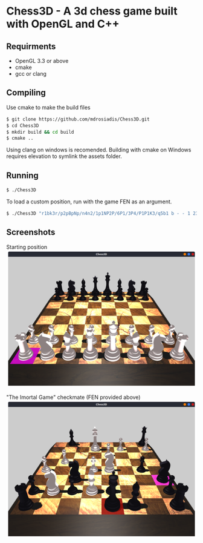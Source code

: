 # Chess3D - A 3d chess game built with OpenGL and C++

## Requirments
- OpenGL 3.3 or above
- cmake
- gcc or clang
		
## Compiling

Use cmake to make the build files
```sh
$ git clone https://github.com/mdrosiadis/Chess3D.git
$ cd Chess3D
$ mkdir build && cd build
$ cmake ..
```
Using clang on windows is recomended. 
Building with cmake on Windows requires elevation to symlink the assets folder.

## Running 

```sh
$ ./Chess3D
```

To load a custom position, run with the game FEN as an argument.

```sh
$ ./Chess3D "r1bk3r/p2pBpNp/n4n2/1p1NP2P/6P1/3P4/P1P1K3/q5b1 b - - 1 23"
```

## Screenshots

Starting position
![Starting Position](/screenshots/chess3d1.png?raw=true)

"The Imortal Game" checkmate (FEN provided above)
![The Imortal Game](/screenshots/chess3d2.png?raw=true)
